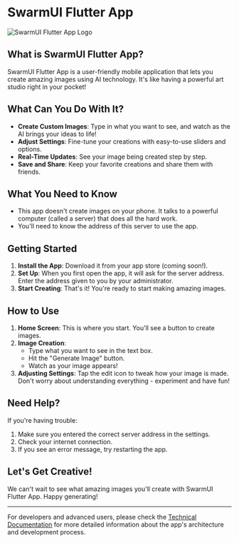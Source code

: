 # SwarmUI Flutter App

![SwarmUI Flutter App Logo](path/to/logo.png)

## What is SwarmUI Flutter App?

SwarmUI Flutter App is a user-friendly mobile application that lets you create amazing images using AI technology. It's like having a powerful art studio right in your pocket!

## What Can You Do With It?

- **Create Custom Images**: Type in what you want to see, and watch as the AI brings your ideas to life!
- **Adjust Settings**: Fine-tune your creations with easy-to-use sliders and options.
- **Real-Time Updates**: See your image being created step by step.
- **Save and Share**: Keep your favorite creations and share them with friends.

## What You Need to Know

- This app doesn't create images on your phone. It talks to a powerful computer (called a server) that does all the hard work.
- You'll need to know the address of this server to use the app.

## Getting Started

1. **Install the App**: Download it from your app store (coming soon!).
2. **Set Up**: When you first open the app, it will ask for the server address. Enter the address given to you by your administrator.
3. **Start Creating**: That's it! You're ready to start making amazing images.

## How to Use

1. **Home Screen**: This is where you start. You'll see a button to create images.
2. **Image Creation**:
   - Type what you want to see in the text box.
   - Hit the "Generate Image" button.
   - Watch as your image appears!
3. **Adjusting Settings**: Tap the edit icon to tweak how your image is made. Don't worry about understanding everything - experiment and have fun!

## Need Help?

If you're having trouble:
1. Make sure you entered the correct server address in the settings.
2. Check your internet connection.
3. If you see an error message, try restarting the app.

## Let's Get Creative!

We can't wait to see what amazing images you'll create with SwarmUI Flutter App. Happy generating!

---

For developers and advanced users, please check the [Technical Documentation](link-to-technical-docs.md) for more detailed information about the app's architecture and development process.
